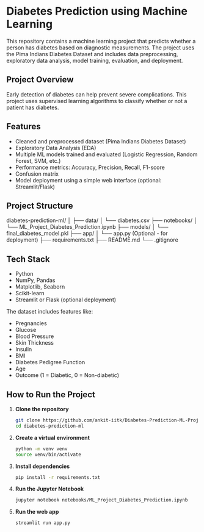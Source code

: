 #  Diabetes Prediction using Machine Learning

This repository contains a machine learning project that predicts whether a person has diabetes based on diagnostic measurements. The project uses the Pima Indians Diabetes Dataset and includes data preprocessing, exploratory data analysis, model training, evaluation, and deployment.

##  Project Overview

Early detection of diabetes can help prevent severe complications. This project uses supervised learning algorithms to classify whether or not a patient has diabetes.

##  Features

- Cleaned and preprocessed dataset (Pima Indians Diabetes Dataset)
- Exploratory Data Analysis (EDA)
- Multiple ML models trained and evaluated (Logistic Regression, Random Forest, SVM, etc.)
- Performance metrics: Accuracy, Precision, Recall, F1-score
- Confusion matrix 
- Model deployment using a simple web interface (optional: Streamlit/Flask)

##  Project Structure

diabetes-prediction-ml/
│
├── data/
│ └── diabetes.csv
├── notebooks/
│ └── ML_Project_Diabetes_Prediction.ipynb
├── models/
│ └── final_diabetes_model.pkl
├── app/
│ └── app.py (Optional - for deployment)
├── requirements.txt
├── README.md
└── .gitignore


##  Tech Stack

- Python
- NumPy, Pandas
- Matplotlib, Seaborn
- Scikit-learn
- Streamlit or Flask (optional deployment)


The dataset includes features like:
- Pregnancies
- Glucose
- Blood Pressure
- Skin Thickness
- Insulin
- BMI
- Diabetes Pedigree Function
- Age
- Outcome (1 = Diabetic, 0 = Non-diabetic)

##  How to Run the Project

1. **Clone the repository**
   ```bash
   git clone https://github.com/ankit-iitk/Diabetes-Prediction-ML-Project.git
   cd diabetes-prediction-ml
2. **Create a virtual environment**
   ```bash
   python -m venv venv
   source venv/bin/activate
3. **Install dependencies**
   ```bash
   pip install -r requirements.txt
4. **Run the Jupyter Notebook**
   ```bash
   jupyter notebook notebooks/ML_Project_Diabetes_Prediction.ipynb
5. **Run the web app**
   ```bash
   streamlit run app.py


